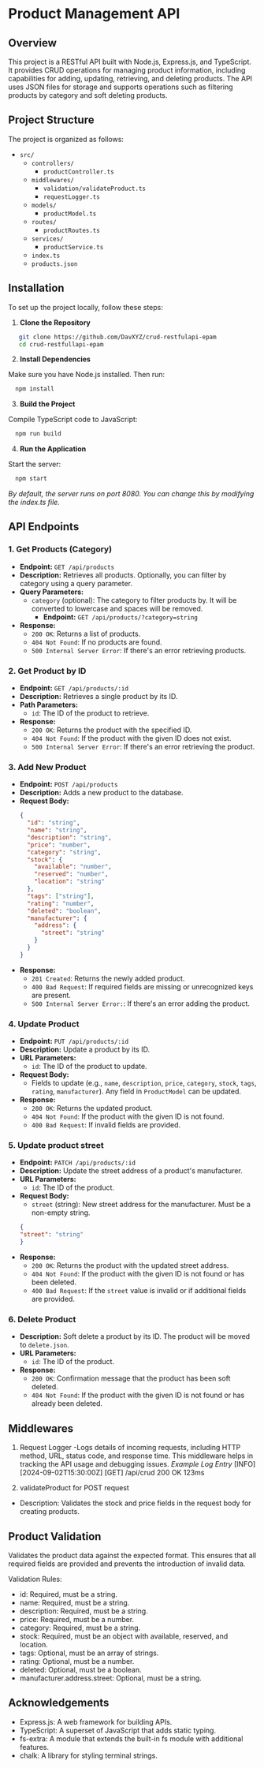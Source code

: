 # Product Management API

## Overview

This project is a RESTful API built with Node.js, Express.js, and TypeScript. It provides CRUD operations for managing product information, including capabilities for adding, updating, retrieving, and deleting products. The API uses JSON files for storage and supports operations such as filtering products by category and soft deleting products.

## Project Structure

The project is organized as follows:
- `src/`
  - `controllers/`
    - `productController.ts`
  - `middlewares/`
    - `validation/validateProduct.ts`
    - `requestLogger.ts`
  - `models/`
    - `productModel.ts`
  - `routes/`
    - `productRoutes.ts`
  - `services/`
    - `productService.ts`
  - `index.ts`
  - `products.json`

## Installation

To set up the project locally, follow these steps:

1. **Clone the Repository**
```bash
   git clone https://github.com/DavXYZ/crud-restfulapi-epam
   cd crud-restfullapi-epam
```

2. **Install Dependencies**

Make sure you have Node.js installed. Then run:
  ```bash
    npm install
  ```
3. **Build the Project**

Compile TypeScript code to JavaScript:
  ```bash
    npm run build
  ```
4. **Run the Application**

Start the server:
  ```bash
    npm start
  ```
*By default, the server runs on port 8080. You can change this by modifying the index.ts file.*

## API Endpoints

### 1. Get Products (Category)

- **Endpoint:** `GET /api/products`
- **Description:** Retrieves all products. Optionally, you can filter by category using a query parameter.
- **Query Parameters:**
  - `category` (optional): The category to filter products by. It will be converted to lowercase and spaces will be removed.
    - **Endpoint:** `GET /api/products/?category=string`
- **Response:**
  - `200 OK`: Returns a list of products.
  - `404 Not Found`: If no products are found.
  - `500 Internal Server Error`: If there's an error retrieving products.

### 2. Get Product by ID

- **Endpoint:** `GET /api/products/:id`
- **Description:** Retrieves a single product by its ID.
- **Path Parameters:**
  - `id`: The ID of the product to retrieve.
- **Response:**
  - `200 OK`: Returns the product with the specified ID.
  - `404 Not Found`: If the product with the given ID does not exist.
  - `500 Internal Server Error`: If there's an error retrieving the product.

### 3. Add New Product

- **Endpoint:** `POST /api/products`
- **Description:** Adds a new product to the database.
- **Request Body:**
  ```json
  {
    "id": "string",
    "name": "string",
    "description": "string",
    "price": "number",
    "category": "string",
    "stock": {
      "available": "number",
      "reserved": "number",
      "location": "string"
    },
    "tags": ["string"],
    "rating": "number",
    "deleted": "boolean",
    "manufacturer": {
      "address": {
        "street": "string"
      }
    }
  }
- **Response:**
  - `201 Created`: Returns the newly added product.
  - `400 Bad Request`: If required fields are missing or unrecognized keys are present.
  - `500 Internal Server Error:`: If there's an error adding the product.

### 4. Update Product
- **Endpoint:**  `PUT /api/products/:id`
- **Description:** Update a product by its ID.
- **URL Parameters:**
  - `id`: The ID of the product to update.
- **Request Body:**
  - Fields to update (e.g., `name`, `description`, `price`, `category`, `stock`, `tags`, `rating`, `manufacturer`). Any field in `ProductModel` can be updated.
- **Response:**
  - `200 OK`: Returns the updated product.
  - `404 Not Found`: If the product with the given ID is not found.
  - `400 Bad Request`: If invalid fields are provided.

### 5. Update product street
- **Endpoint:**  `PATCH /api/products/:id`
- **Description:** Update the street address of a product's manufacturer.
- **URL Parameters:**
  - `id`: The ID of the product.
- **Request Body:**
  - `street` (string): New street address for the manufacturer. Must be a non-empty string.
  ```json
  {
  "street": "string"
  }

- **Response:**
  - `200 OK`: Returns the product with the updated street address.
  - `404 Not Found`: If the product with the given ID is not found or has been deleted.
  - `400 Bad Request`: If the `street` value is invalid or if additional fields are provided.

### 6. Delete Product
- **Description:** Soft delete a product by its ID. The product will be moved to `delete.json`.
- **URL Parameters:**
  - `id`: The ID of the product.
- **Response:**
  - `200 OK`: Confirmation message that the product has been soft deleted.
  - `404 Not Found`: If the product with the given ID is not found or has already been deleted.


## Middlewares
1. Request Logger
   -Logs details of incoming requests, including HTTP method, URL, status code, and response time. This middleware helps in tracking the API usage and debugging issues.
*Example Log Entry*
[INFO] [2024-09-02T15:30:00Z] [GET] /api/crud 200 OK 123ms

2. validateProduct for POST request

* Description: Validates the stock and price fields in the request body for creating products.

## Product Validation
   Validates the product data against the expected format. This ensures that all required fields are provided and prevents the introduction of invalid data.

Validation Rules:

* id: Required, must be a string.
* name: Required, must be a string.
* description: Required, must be a string.
* price: Required, must be a number.
* category: Required, must be a string.
* stock: Required, must be an object with available, reserved, and location.
* tags: Optional, must be an array of strings.
* rating: Optional, must be a number.
* deleted: Optional, must be a boolean.
* manufacturer.address.street: Optional, must be a string.


## Acknowledgements
* Express.js: A web framework for building APIs.
* TypeScript: A superset of JavaScript that adds static typing.
* fs-extra: A module that extends the built-in fs module with additional features.
* chalk: A library for styling terminal strings.

